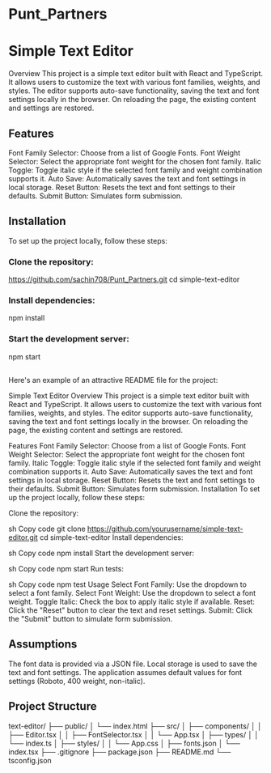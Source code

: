 # Punt_Partners

# Simple Text Editor

Overview
This project is a simple text editor built with React and TypeScript. It allows users to customize the text with various font families, weights, and styles. The editor supports auto-save functionality, saving the text and font settings locally in the browser. On reloading the page, the existing content and settings are restored.

## Features

Font Family Selector: Choose from a list of Google Fonts.
Font Weight Selector: Select the appropriate font weight for the chosen font family.
Italic Toggle: Toggle italic style if the selected font family and weight combination supports it.
Auto Save: Automatically saves the text and font settings in local storage.
Reset Button: Resets the text and font settings to their defaults.
Submit Button: Simulates form submission.

## Installation

To set up the project locally, follow these steps:

### Clone the repository:

https://github.com/sachin708/Punt_Partners.git
cd simple-text-editor

### Install dependencies:

npm install

### Start the development server:

npm start

##

Here's an example of an attractive README file for the project:

Simple Text Editor
Overview
This project is a simple text editor built with React and TypeScript. It allows users to customize the text with various font families, weights, and styles. The editor supports auto-save functionality, saving the text and font settings locally in the browser. On reloading the page, the existing content and settings are restored.

Features
Font Family Selector: Choose from a list of Google Fonts.
Font Weight Selector: Select the appropriate font weight for the chosen font family.
Italic Toggle: Toggle italic style if the selected font family and weight combination supports it.
Auto Save: Automatically saves the text and font settings in local storage.
Reset Button: Resets the text and font settings to their defaults.
Submit Button: Simulates form submission.
Installation
To set up the project locally, follow these steps:

Clone the repository:

sh
Copy code
git clone https://github.com/yourusername/simple-text-editor.git
cd simple-text-editor
Install dependencies:

sh
Copy code
npm install
Start the development server:

sh
Copy code
npm start
Run tests:

sh
Copy code
npm test
Usage
Select Font Family: Use the dropdown to select a font family.
Select Font Weight: Use the dropdown to select a font weight.
Toggle Italic: Check the box to apply italic style if available.
Reset: Click the "Reset" button to clear the text and reset settings.
Submit: Click the "Submit" button to simulate form submission.

## Assumptions

The font data is provided via a JSON file.
Local storage is used to save the text and font settings.
The application assumes default values for font settings (Roboto, 400 weight, non-italic).

## Project Structure

text-editor/
├── public/
│ └── index.html
├── src/
│ ├── components/
│ │ ├── Editor.tsx
│ │ ├── FontSelector.tsx
│ │ └── App.tsx
│ ├── types/
│ │ └── index.ts
│ ├── styles/
│ │ └── App.css
│ ├── fonts.json
│ └── index.tsx
├── .gitignore
├── package.json
├── README.md
└── tsconfig.json
